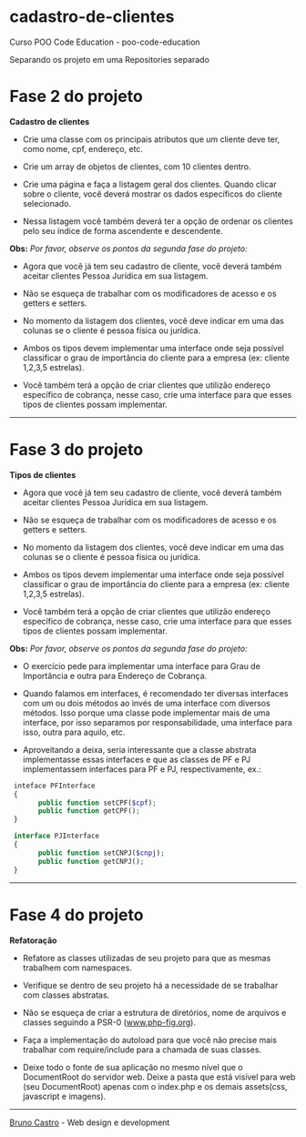 # cadastro-de-clientes
Curso POO Code Education - poo-code-education

Separando os projeto em uma Repositories separado

# Fase 2 do projeto
<b>Cadastro de clientes</b>

- Crie uma classe com os principais atributos que um cliente deve ter, como nome, cpf, endereço, etc.

- Crie um array de objetos de clientes, com 10 clientes dentro.

- Crie uma página e faça a listagem geral dos clientes. Quando clicar sobre o cliente, você deverá mostrar os dados específicos do cliente selecionado.

- Nessa listagem você também deverá ter a opção de ordenar os clientes pelo seu índice de forma ascendente e descendente.

<b>Obs:</b>
<i>Por favor, observe os pontos da segunda fase do projeto:</i>

- Agora que você já tem seu cadastro de cliente, você deverá também aceitar clientes Pessoa Jurídica em sua listagem.

- Não se esqueça de trabalhar com os modificadores de acesso e os getters e setters.

- No momento da listagem dos clientes, você deve indicar em uma das colunas se o cliente é pessoa física ou jurídica.

- Ambos os tipos devem implementar uma interface onde seja possível classificar o grau de importância do cliente para a empresa (ex: cliente 1,2,3,5 estrelas).

- Você também terá a opção de criar clientes que utilizão endereço específico de cobrança, nesse caso, crie uma interface para que esses tipos de clientes possam implementar.
<hr>

# Fase 3 do projeto
<b>Tipos de clientes</b>

 - Agora que você já tem seu cadastro de cliente, você deverá também aceitar clientes Pessoa Jurídica em sua listagem.

 - Não se esqueça de trabalhar com os modificadores de acesso e os getters e setters.

 - No momento da listagem dos clientes, você deve indicar em uma das colunas se o cliente é pessoa física ou jurídica.

 - Ambos os tipos devem implementar uma interface onde seja possível classificar o grau de importância do cliente para a empresa (ex: cliente 1,2,3,5 estrelas).

 - Você também terá a opção de criar clientes que utilizão endereço específico de cobrança, nesse caso, crie uma interface para que esses tipos de clientes possam implementar.

 <b>Obs:</b>
 <i>Por favor, observe os pontos da segunda fase do projeto:</i>

 - O exercício pede para implementar uma interface para Grau de Importância e outra para Endereço de Cobrança.

 - Quando falamos em interfaces, é recomendado ter diversas interfaces com um ou dois métodos ao invés de uma interface com diversos métodos. Isso porque uma classe pode implementar mais de uma interface, por isso separamos por responsabilidade, uma interface para isso, outra para aquilo, etc.

  - Aproveitando a deixa, seria interessante que a classe abstrata implementasse essas interfaces e que as classes de PF e PJ implementassem interfaces para PF e PJ, respectivamente, ex.:

```PHP
 inteface PFInterface
 {
       public function setCPF($cpf);
       public function getCPF();
 }

 interface PJInterface
 {
       public function setCNPJ($cnpj);
       public function getCNPJ();
 }
 ```
 <hr>

 # Fase 4 do projeto
 <b>Refatoração</b>

  - Refatore as classes utilizadas de seu projeto para que as mesmas trabalhem com namespaces.

  - Verifique se dentro de seu projeto há a necessidade de se trabalhar com classes abstratas.

  - Não se esqueça de criar a estrutura de diretórios, nome de arquivos e classes seguindo a PSR-0 (www.php-fig.org).

  - Faça a implementação do autoload para que você não precise mais trabalhar com require/include para a chamada de suas classes.

  - Deixe todo o fonte de sua aplicação no mesmo nível que o DocumentRoot do servidor web. Deixe a pasta que está visível para web (seu DocumentRoot) apenas com o index.php e os demais assets(css, javascript e imagens).
  
  ------------------------------------------------------------------------------------------
  [Bruno Castro](http://www.bhzautomacao.com.br) - Web design e development
